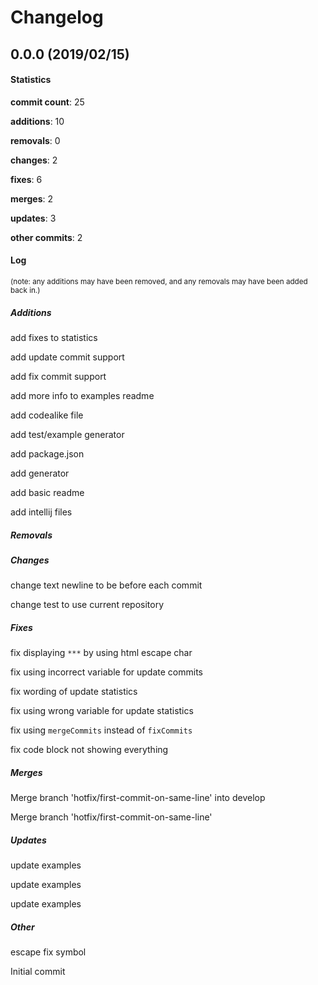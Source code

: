 # Changelog
## 0.0.0 (2019/02/15)
#### Statistics
**commit count**: 25

**additions**: 10

**removals**: 0

**changes**: 2

**fixes**: 6

**merges**: 2

**updates**: 3

**other commits**: 2

#### Log
<small>(note: any additions may have been removed, and any removals may have been added back in.)</small>
##### Additions

 add fixes to statistics

 add update commit support

 add fix commit support

 add more info to examples readme

 add codealike file

 add test/example generator

 add package.json

 add generator

 add basic readme

 add intellij files
##### Removals

##### Changes

 change text newline to be before each commit

 change test to use current repository
##### Fixes

 fix displaying `***` by using html escape char

 fix using incorrect variable for update commits

 fix wording of update statistics

 fix using wrong variable for update statistics

 fix using `mergeCommits` instead of `fixCommits`

 fix code block not showing everything
##### Merges

 Merge branch 'hotfix/first-commit-on-same-line' into develop

 Merge branch 'hotfix/first-commit-on-same-line'
##### Updates

 update examples

 update examples

 update examples
##### Other

 escape fix symbol

 Initial commit
